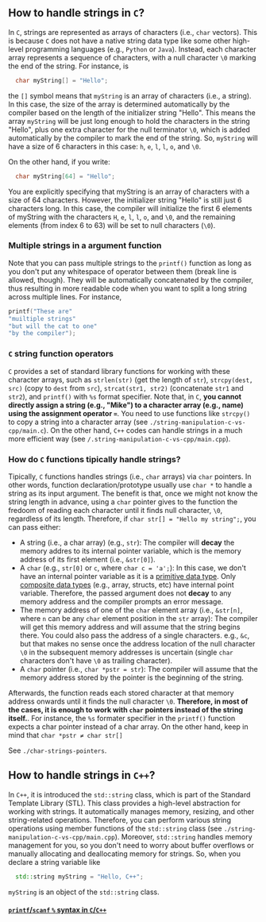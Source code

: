 ## How to handle strings in `C`?

In `C`, strings are represented as arrays of characters (i.e., `char` vectors). This is because `C` does not have a native string data type like some other high-level programming languages (e.g., `Python` or `Java`). Instead, each character array represents a sequence of characters, with a null character `\0` marking the end of the string. For instance, is
```c
  char myString[] = "Hello";
```
the `[]` symbol means that `myString` is an array of characters (i.e., a string). In this case, the size of the array is determined automatically by the compiler based on the length of the initializer string "Hello". This means the array `myString` will be just long enough to hold the characters in the string "Hello", plus one extra character for the null terminator `\0`, which is added automatically by the compiler to mark the end of the string. So, `myString` will have a size of 6 characters in this case: `h`, `e`, `l`, `l`, `o`, and `\0`.

On the other hand, if you write:
```c
  char myString[64] = "Hello";
```
You are explicitly specifying that myString is an array of characters with a size of 64 characters. However, the initializer string "Hello" is still just 6 characters long. In this case, the compiler will initialize the first 6 elements of myString with the characters `H`, `e`, `l`, `l`, `o`, and `\0`, and the remaining elements (from index 6 to 63) will be set to null characters (`\0`).

### Multiple strings in a argument function

Note that you can pass multiple strings to the `printf()` function as long as you don't put any whitespace of operator between them (break line is allowed, though). They will be automatically concatenated by the compiler, thus resulting in more readable code when you want to split a long string across multiple lines. For instance,
```c
printf("These are"
"muiltiple strings"
"but will the cat to one"
"by the compiler");
```

### `C` string function operators

`C` provides a set of standard library functions for working with these character arrays, such as `strlen(str)` (get the length of `str`), `strcpy(dest, src)` (copy to `dest` from `src`), `strcat(str1, str2)` (concatenate `str1` and `str2`), and `printf()` with `%s` format specifier. Note that, in `C`, **you cannot directly assign a string (e.g., "Mike") to a character array (e.g., name) using the assignment operator `=`**. You need to use functions like `strcpy()` to copy a string into a character array (see `./string-manipulation-c-vs-cpp/main.c`). On the other hand, `C++` codes can handle strings in a much more efficient way (see `/.string-manipulation-c-vs-cpp/main.cpp`).


### How do `C` functions tipically handle strings?

Tipically, `C` functions handles strings (i.e., `char` arrays) via `char` pointers. In other words, function declaration/prototype usually use `char *` to handle a string as its input argument. The benefit is that, once we might not know the string length in advance, using a `char` pointer gives to the function the fredoom of reading each character until it finds null character, `\0`, regardless of its length. Therefore, if `char str[] = "Hello my string";`, you can pass either:

- A string (i.e., a char array) (e.g., `str`): The compiler will **decay** the memory addres to its internal pointer variable, which is the memory address of its first element (i.e., `&str[0]`).
- A `char` (e.g., `str[0]` or `c`, where `char c = 'a';`): In this case, we don't have an internal pointer variable as it is a [primitive data type][2]. Only [composite data types][3] (e.g., array, structs, etc) have internal point variable. Therefore, the passed argument does not **decay** to any memory address and the compiler prompts an error message.
- The memory address of one of the `char` element array (i.e., `&str[n]`, where `n` can be any `char` element position in the `str` array): The compiler will get this memory address and will assume that the string begins there. You could also pass the address of a single characters. e.g., `&c`, but that makes no sense once the address location of the null character `\0` in the subsequent memory addresses is uncertain (single `char` characters don't have `\0` as trailing character).
- A `char` pointer (i.e., `char *pstr = str`): The compiler will assume that the memory address stored by the pointer is the beginning of the string.

Afterwards, the function reads each stored character at that memory address onwards until it finds the null character `\0`. **Therefore, in most of the cases, it is enough to work with `char` pointers instead of the string itself.**. For instance, the `%s` formater specifier in the `printf()` function expects a char pointer instead of a char array. On the other hand, keep in mind that `char *pstr ≠ char str[]`

See `./char-strings-pointers`.

## How to handle strings in `C++`?

In `C++`, it is introduced the `std::string` class, which is part of the Standard Template Library (STL). This class provides a high-level abstraction for working with strings. It automatically manages memory, resizing, and other string-related operations. Therefore, you can perform various string operations using member functions of the `std::string` class (see `./string-manipulation-c-vs-cpp/main.cpp`). Moreover, `std::string` handles memory management for you, so you don't need to worry about buffer overflows or manually allocating and deallocating memory for strings. So, when you declare a string variable like
```cpp
  std::string myString = "Hello, C++";
```
`myString` is an object of the `std::string` class.


#### [`printf`/`scanf` `%` syntax in `C`/`C++`](https://github.com/tapyu/c-and-cpp-lessons/tree/5-pointer-reference-memory#memory-size-of-variables-in-bytes)


[1]: https://en.wikipedia.org/wiki/Primitive_data_type
[2]: https://stackoverflow.com/a/77174592/13998346
[3]: https://en.wikipedia.org/wiki/Composite_data_type